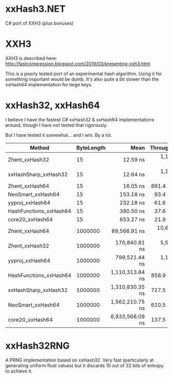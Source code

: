 # xxHash3.NET
C# port of XXH3 (plus bonuses)

# XXH3
XXH3 is described here: http://fastcompression.blogspot.com/2019/03/presenting-xxh3.html

This is a poorly tested port of an experimental hash algorithm. Using it for something important would be dumb. It's also quite a bit slower than the xxHash64 implementation for large keys.

# xxHash32, xxHash64

I believe I have the fastest C# xxHash32 & xxHash64 implementations around, though I have not tested that rigorously. 

But I have tested it somewhat... and I win. By a lot.

|                 Method | ByteLength |            Mean |    Throughput |
|----------------------- |----------- |----------------:|--------------:|
|         Zhent_xxHash32 |         15 |        12.59 ns |  1,136.5 MB/s |
|   xxHashSharp_xxHash32 |         15 |        12.64 ns |  1,132.1 MB/s |
|         Zhent_xxHash64 |         15 |        16.05 ns |    891.4 MB/s |
|      NeoSmart_xxHash64 |         15 |       153.18 ns |     93.4 MB/s |
|        yyproj_xxHash64 |         15 |       232.18 ns |     61.6 MB/s |
| HashFunctions_xxHash64 |         15 |       380.50 ns |     37.6 MB/s |
|        core20_xxHash64 |         15 |       653.27 ns |     21.9 MB/s |
|         Zhent_xxHash64 |    1000000 |    89,566.91 ns | 10,647.6 MB/s |
|         Zhent_xxHash32 |    1000000 |   170,840.81 ns |  5,582.2 MB/s |
|        yyproj_xxHash64 |    1000000 |   799,521.44 ns |  1,192.8 MB/s |
| HashFunctions_xxHash64 |    1000000 | 1,110,313.84 ns |    858.9 MB/s |
|   xxHashSharp_xxHash32 |    1000000 | 1,310,830.35 ns |    727.5 MB/s |
|      NeoSmart_xxHash64 |    1000000 | 1,562,210.75 ns |    610.5 MB/s |
|        core20_xxHash64 |    1000000 | 6,933,568.09 ns |    137.5 MB/s |

# xxHash32RNG

A PRNG implementation based on xxHash32. Very fast (particularly at generating uniform float values) but it discards 10 out of 32 bits of entropy to achieve it.
